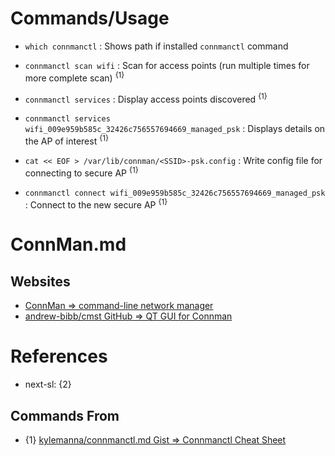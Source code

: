 # Commands/Usage

* `which connmanctl` : Shows path if installed `connmanctl` command

* `connmanctl scan wifi` : Scan for access points (run multiple times for more complete scan) <sup>{1}</sup>

* `connmanctl services` : Display access points discovered <sup>{1}</sup>

* `connmanctl services wifi_009e959b585c_32426c756557694669_managed_psk` : Displays details on the AP of interest <sup>{1}</sup>

* `cat << EOF > /var/lib/connman/<SSID>-psk.config` : Write config file for connecting to secure AP <sup>{1}</sup>

* `connmanctl connect wifi_009e959b585c_32426c756557694669_managed_psk` : Connect to the new secure AP <sup>{1}</sup>

# ConnMan.md

## Websites

* [ConnMan => command-line network manager](https://wiki.archlinux.org/title/ConnMan)
* [andrew-bibb/cmst GitHub => QT GUI for Connman](https://github.com/andrew-bibb/cmst)

# References

* next-sl: {2}

## Commands From

* {1} [kylemanna/connmanctl.md Gist => Connmanctl Cheat Sheet](https://gist.github.com/kylemanna/6930087)
